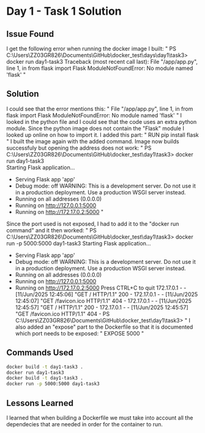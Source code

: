 # Day 1 - Task 1 Solution

## Issue Found
I get the following error when running the docker image I built:
"
PS C:\Users\ZZ03GR826\Documents\GitHub\docker_test\days\day1\task3> docker run day1-task3
Traceback (most recent call last):
  File "/app/app.py", line 1, in <module>
    from flask import Flask
ModuleNotFoundError: No module named 'flask'
"
## Solution
I could see that the error mentions this:
"
  File "/app/app.py", line 1, in <module>
    from flask import Flask
ModuleNotFoundError: No module named 'flask'
"
I looked in the python file and I could see that the code uses an extra python module.
Since the python image does not contain the "Flask" module I looked up online on how to import it.
I added this part:
"
RUN pip install flask
"
I built the image again with the added command.
Image now builds successfuly but opening the address does not work:
"
PS C:\Users\ZZ03GR826\Documents\GitHub\docker_test\day1\task3> docker run day1-task3        
Starting Flask application...
 * Serving Flask app 'app'
 * Debug mode: off
WARNING: This is a development server. Do not use it in a production deployment. Use a production WSGI server instead.
 * Running on all addresses (0.0.0.0)
 * Running on http://127.0.0.1:5000
 * Running on http://172.17.0.2:5000
"

Since the port used is not exposed, I had to add it to the "docker run command" and it then worked:
"
PS C:\Users\ZZ03GR826\Documents\GitHub\docker_test\day1\task3> docker run -p 5000:5000 day1-task3 
Starting Flask application...
 * Serving Flask app 'app'
 * Debug mode: off
WARNING: This is a development server. Do not use it in a production deployment. Use a production WSGI server instead.
 * Running on all addresses (0.0.0.0)
 * Running on http://127.0.0.1:5000
 * Running on http://172.17.0.2:5000
Press CTRL+C to quit
172.17.0.1 - - [11/Jun/2025 12:45:06] "GET / HTTP/1.1" 200 -
172.17.0.1 - - [11/Jun/2025 12:45:07] "GET /favicon.ico HTTP/1.1" 404 -
172.17.0.1 - - [11/Jun/2025 12:45:57] "GET / HTTP/1.1" 200 -
172.17.0.1 - - [11/Jun/2025 12:45:57] "GET /favicon.ico HTTP/1.1" 404 -
PS C:\Users\ZZ03GR826\Documents\GitHub\docker_test\day1\task3> 
"
I also added an "expose" part to the Dockerfile so that it is documented which port needs to be exposed:
"
EXPOSE 5000
"

## Commands Used
```bash
docker build -t day1-task3 .
docker run day1-task3
docker build -t day1-task3 .   
docker run -p 5000:5000 day1-task3 
```

## Lessons Learned
I learned that when building a Dockerfile we must take into account all the dependecies that are needed in order for the container to run.